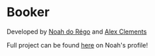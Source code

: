 # Booker
Developed by [Noah do Régo](https://github.com/NoahdoRegoUO) and [Alex Clements](https://github.com/alexclements74)

Full project can be found [here](https://github.com/NoahdoRegoUO/Booker) on Noah's profile!
